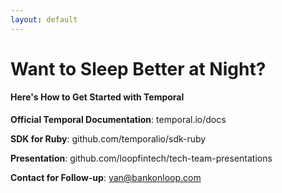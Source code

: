 ```yaml
---
layout: default
---
```


# Want to Sleep Better at Night?

#### Here's How to Get Started with Temporal

**Official Temporal Documentation**: temporal.io/docs

**SDK for Ruby**: github.com/temporalio/sdk-ruby

**Presentation**: github.com/loopfintech/tech-team-presentations

**Contact for Follow-up**: yan@bankonloop.com
